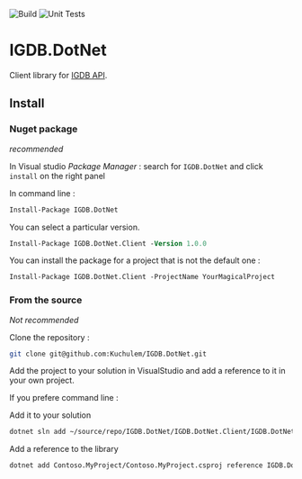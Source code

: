 ![Build](https://github.com/Kuchulem/IGDB.DotNet/workflows/Build/badge.svg?branch=master) ![Unit Tests](https://github.com/Kuchulem/IGDB.DotNet/workflows/Unit%20Tests/badge.svg?branch=master)

# IGDB.DotNet

Client library for [IGDB API](https://api-docs.igdb.com/#about).

## Install

### Nuget package

*recommended*

In Visual studio *Package Manager* : search for `IGDB.DotNet` and click `install` on the right panel

In command line :

```ps
Install-Package IGDB.DotNet
```

You can select a particular version.

```ps
Install-Package IGDB.DotNet.Client -Version 1.0.0
```

You can install the package for a project that is not the default one :

```ps
Install-Package IGDB.DotNet.Client -ProjectName YourMagicalProject
```

### From the source

*Not recommended*

Clone the repository :

```sh
git clone git@github.com:Kuchulem/IGDB.DotNet.git
```

Add the project to your solution in VisualStudio and add a reference to it in your own project.

If you prefere command line :

Add it to your solution

```sh
dotnet sln add ~/source/repo/IGDB.DotNet/IGDB.DotNet.Client/IGDB.DotNet.Client.csproj
```

Add a reference to the library

```sh
dotnet add Contoso.MyProject/Contoso.MyProject.csproj reference IGDB.DotNet.Client/IGDB.DotNet.Client.csproj
```